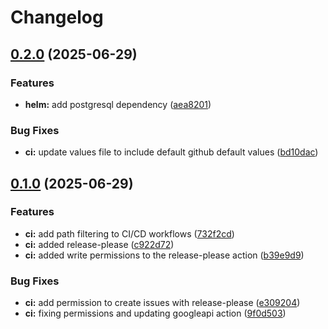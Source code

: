 # Changelog

## [0.2.0](https://github.com/leogout/random-dnd/compare/v0.1.0...v0.2.0) (2025-06-29)


### Features

* **helm:** add postgresql dependency ([aea8201](https://github.com/leogout/random-dnd/commit/aea8201db8adedaec28fa2da3c3cca5f84760a9a))


### Bug Fixes

* **ci:** update values file to include default github default values ([bd10dac](https://github.com/leogout/random-dnd/commit/bd10dac3e6bce8a7122722348208728410bda48f))

## [0.1.0](https://github.com/leogout/random-dnd/compare/v0.0.1...v0.1.0) (2025-06-29)


### Features

* **ci:** add path filtering to CI/CD workflows ([732f2cd](https://github.com/leogout/random-dnd/commit/732f2cd5dbfb49694fa11eff7e5a19ecc6e6f2db))
* **ci:** added release-please ([c922d72](https://github.com/leogout/random-dnd/commit/c922d72e04c2deeffae0f639d2281c70f7e8e227))
* **ci:** added write permissions to the release-please action ([b39e9d9](https://github.com/leogout/random-dnd/commit/b39e9d9f56ca27e8f39903d43920a084785d7dd5))


### Bug Fixes

* **ci:** add permission to create issues with release-please ([e309204](https://github.com/leogout/random-dnd/commit/e3092048cae2aa18181cf7ce03da760041c0e44e))
* **ci:** fixing permissions and updating googleapi action ([9f0d503](https://github.com/leogout/random-dnd/commit/9f0d50382721055f708f089ae2260f81f0390a71))
